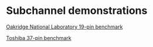 # Subchannel demonstrations

[Oakridge National Laboratory 19-pin benchmark](ornl_19_pin/ornl_19_pin.md)

[Toshiba 37-pin benchmark](toshiba_37_pin/toshiba_37_pin.md)
